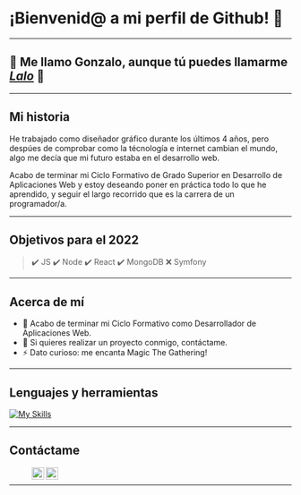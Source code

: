# ¡Bienvenid@ a mi perfil de Github! 👋
---
## 🐻 Me llamo Gonzalo, aunque tú puedes llamarme <i>[Lalo][linkedin]</i> 🐻


---
## Mi historia
He trabajado como diseñador gráfico durante los últimos 4 años, pero despúes de comprobar como la técnología e internet cambian el mundo, algo me decía que mi futuro estaba en el desarrollo web.

Acabo de terminar mi Ciclo Formativo de Grado Superior en Desarrollo de Aplicaciones Web y estoy deseando poner en práctica todo lo que he aprendido, y seguir el largo recorrido que es la carrera de un programador/a.

---
## Objetivos para el 2022
> ✔️ JS
> ✔️ Node
> ✔️ React
> ✔️ MongoDB
> ❌ Symfony

---
## Acerca de mí
- 🔭 Acabo de terminar mi Ciclo Formativo como Desarrollador de Aplicaciones Web.
- 👯 Si quieres realizar un proyecto conmigo, contáctame.
- ⚡ Dato curioso: me encanta Magic The Gathering!

---

## Lenguajes y herramientas

[![My Skills](https://skills.thijs.gg/icons?i=html,css,js,react,nodejs,mongodb,php,git)](https://skills.thijs.gg)

---
## Contáctame

> [<img align="left" alt="gnzlgarcia | LinkedIn" width="22px" src="https://i.imgur.com/tKAfy4d.png" />][linkedin]
> [<img align="left" alt="gnzlgarcia | Instagram" width="22px" src="https://i.imgur.com/giZIfTN.png" />][instagram]

<br />

---

[instagram]: https://www.instagram.com/gnzlgarcia/
[linkedin]: https://www.linkedin.com/in/gnzl/
